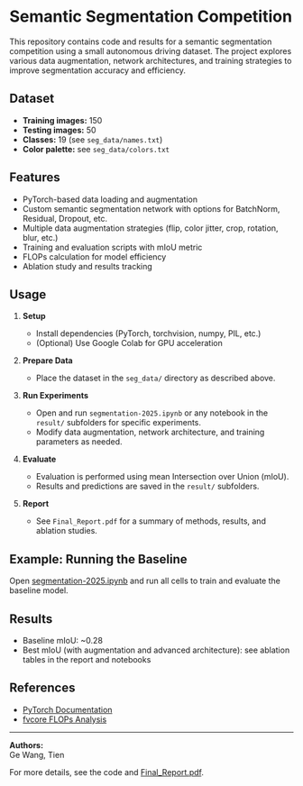 # Semantic Segmentation Competition

This repository contains code and results for a semantic segmentation competition using a small autonomous driving dataset. The project explores various data augmentation, network architectures, and training strategies to improve segmentation accuracy and efficiency.


## Dataset

- **Training images:** 150
- **Testing images:** 50
- **Classes:** 19 (see `seg_data/names.txt`)
- **Color palette:** see `seg_data/colors.txt`

## Features

- PyTorch-based data loading and augmentation
- Custom semantic segmentation network with options for BatchNorm, Residual, Dropout, etc.
- Multiple data augmentation strategies (flip, color jitter, crop, rotation, blur, etc.)
- Training and evaluation scripts with mIoU metric
- FLOPs calculation for model efficiency
- Ablation study and results tracking

## Usage

1. **Setup**
   - Install dependencies (PyTorch, torchvision, numpy, PIL, etc.)
   - (Optional) Use Google Colab for GPU acceleration

2. **Prepare Data**
   - Place the dataset in the `seg_data/` directory as described above.

3. **Run Experiments**
   - Open and run `segmentation-2025.ipynb` or any notebook in the `result/` subfolders for specific experiments.
   - Modify data augmentation, network architecture, and training parameters as needed.

4. **Evaluate**
   - Evaluation is performed using mean Intersection over Union (mIoU).
   - Results and predictions are saved in the `result/` subfolders.

5. **Report**
   - See `Final_Report.pdf` for a summary of methods, results, and ablation studies.

## Example: Running the Baseline

Open [segmentation-2025.ipynb](segmentation-2025.ipynb) and run all cells to train and evaluate the baseline model.

## Results

- Baseline mIoU: ~0.28
- Best mIoU (with augmentation and advanced architecture): see ablation tables in the report and notebooks

## References

- [PyTorch Documentation](https://pytorch.org/docs/stable/index.html)
- [fvcore FLOPs Analysis](https://github.com/facebookresearch/fvcore)

---

**Authors:**  
Ge Wang, Tien


For more details, see the code and [Final_Report.pdf](Final_Report.pdf).